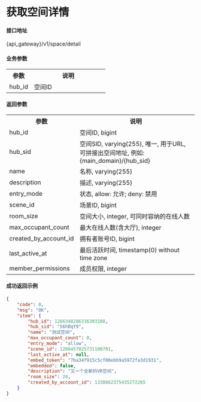 # 获取空间详情

#### 接口地址

{api_gateway}/v1/space/detail

#### 业务参数
<table width="100%">
    <tr>
      <th width="25%">参数</th>
      <th>说明</th>
    </tr>
    <tr>
      <td>hub_id</td>
      <td>空间ID</td>
    </tr>
</table>

#### 返回参数
<table width="100%">
    <tr>
      <th width="25%">参数</th>
      <th>说明</th>
    </tr>
    <tr>
      <td>hub_id</td>
      <td>空间ID, bigint</td>
    </tr>
    <tr>
      <td>hub_sid</td>
      <td>空间SID, varying(255), 唯一, 用于URL, 可拼接出空间地址, 例如: {main_domain}/{hub_sid}</td>
    </tr>
    <tr>
      <td>name</td>
      <td>名称, varying(255)</td>
    </tr>
    <tr>
      <td>description</td>
      <td>描述, varying(255)</td>
    </tr>
    <tr>
      <td>entry_mode</td>
      <td>状态, allow: 允许; deny: 禁用</td>
    </tr>
    <tr>
      <td>scene_id</td>
      <td>场景ID, bigint</td>
    </tr>
    <tr>
      <td>room_size</td>
      <td>空间大小, integer, 可同时容纳的在线人数</td>
    </tr>
    <tr>
      <td>max_occupant_count</td>
      <td>最大在线人数(含大厅), integer</td>
    </tr>
    <tr>
      <td>created_by_account_id</td>
      <td>拥有者账号ID, bigint</td>
    </tr>
    <tr>
      <td>last_active_at</td>
      <td>最后活跃时间, timestamp(0) without time zone</td>
    </tr>
    <tr>
      <td>member_permissions</td>
      <td>成员权限, integer</td>
    </tr>
</table>

#### 成功返回示例

```json
{
    "code": 0,
    "msg": "OK",
    "item": {
        "hub_id": 1266348286336303108,
        "hub_sid": "56hBqY9",
        "name": "测试空间",
        "max_occupant_count": 0,
        "entry_mode": "allow",
        "scene_id": 1266457025731100701,
        "last_active_at": null,
        "embed_token": "7ba34f915c5cf00ebb9a5972fa3d1931",
        "embedded": false,
        "description": "又一个全新的VR空间",
        "room_size": 24,
        "created_by_account_id": 1338662375435272265
    }
}
```
